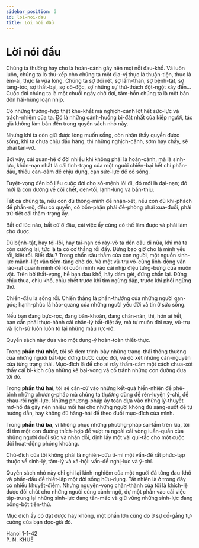 ```yaml
---
sidebar_position: 3
id: loi-noi-dau
title: Lời nói đầu
---
```



# Lời nói đầu

Chúng ta thường hay cho là hoàn-cảnh gây nên mọi nỗi đau-khổ. Và luôn luôn, chúng ta lo thu-xếp cho chúng ta một địa-vị thực là thuận-tiện, thực là êm-ái, thực là vừa lòng. Chúng ta sợ đói rét, sợ lầm-than, sợ bệnh-tật, sợ tang-tóc, sợ thất-bại, sợ cô-độc, sợ những sự thử-thách đột-ngột xảy đến... Cuộc đời chúng ta là một chuỗi ngày chờ đợi, tâm-hồn chúng ta là một bản đờn hãi-hùng loạn nhịp.

Có những trường-hợp thật khe-khắt mà nghịch-cảnh lột hết sức-lực và trách-nhiệm của ta. Đó là những cảnh-huống bi-đát nhất của kiếp người, tác giả không làm bàn đến trong quyển sách nhỏ này.

Nhưng khi ta còn giữ được lòng muốn sống, còn nhận thấy quyền được sống, khi ta chưa chịu đầu hàng, thì những nghịch-cảnh, sớm hay chầy, sẽ phải tan-vỡ.

Bởi vậy, cái quan-hệ ở đời nhiều khi không phải là hoàn-cảnh, mà là sinh-lực, khốn-nạn nhất là cái tình-trạng của một người chiến-bại hết chí phấn-đấu, thiếu can-đảm để chịu đựng, cạn sức-lực để cố sống.

Tuyệt-vọng đến bỏ liều cuộc đời cho số-mệnh lôi đi, đó mới là đại-nạn; đó mới là con đường về cõi chết, đen-tối, lạnh-lùng và bần-thiu.

Tất cả chúng ta, nếu còn đủ thông-minh để nhận-xét, nếu còn đủ khí-phách để phẫn-nộ, đều có quyền, có bổn-phận phải đề-phòng phải xua-đuổi, phải trừ-tiệt cái thảm-trạng ấy.

Bất cứ lúc nào, bất cứ ở đâu, cái việc ấy cũng có thể làm được và phải làm cho được.

Dù bệnh-tật, hay tội-lỗi, hay tai-nạn có rày-vò ta đến đâu đi nữa, khi mà ta còn cường lại, tức là ta có cơ thắng rồi đấy. Đừng bao giờ cho là mình yếu rồi, kiệt rồi. Biết đâu? Trong chốn sâu thẳm của con người, một nguồn sinh-lực mãnh-liệt vẫn tiềm-tàng chờ đó. Và một vũ-trụ vô-cùng linh-động vẫn rào-rạt quanh mình để lôi cuốn mình vào cái nhịp điệu tưng-bừng của muôn vật. Trên bờ thất-vọng, hễ bạn đau khổ, hãy dám gét, đừng chần lại. Đừng chịu thua, chịu khổ, chịu chết trước khi tim ngừng đập, trước khi phổi ngừng thở.

Chiến-đấu là sống rồi. Chiến thắng là phần-thưởng của những người gan-góc; hạnh-phúc là hào-quang của những người yêu đời và tin ở sức sống.

Nếu bạn đang bực-rọc, đang băn-khoăn, đang chán-nản, thì, hơn ai hết, bạn cần phải thực-hành cái chân-lý bất-diệt ấy, mà tự muôn đời nay, vũ-trụ và lịch-sử luôn luôn tô lại những màu rực-rỡ.

Quyển sách này dựa vào một dụng-ý hoàn-toàn thiết-thực.

Trong **phần thứ nhất**, tôi sẽ đem trình-bày những trạng-thái thông thường của những người bất-lực đứng trước cuộc đời, và dò xét những căn-nguyên của từng trạng thái. Mục-đích là để cho ai nấy thấm-cảm một cách chua-xót thấy cái bi-kịch của những kẻ bại-vong và cố tránh những con đường đưa tới đó.

Trong **phần thứ hai**, tôi sẽ căn-cứ vào những kết-quả hiển-nhiên để phê-bình những phương-pháp mà chúng ta thường dùng để rèn-luyện ý-chí, để chau-rồi nghị-lực. Những phương-pháp ấy toàn dựa vào những lý-thuyết mơ-hồ đã gây nên nhiều mối hại cho những người không đủ sáng-suốt để tự hướng dẫn, hay không đủ hăng-hái để theo đuổi mục-đích của mình.

Trong **phần thứ ba**, vì không phục những phương-pháp sai-lầm trên kia, tôi đi tìm một con đường thích-hợp để vượt ra ngoài cái vòng luẩn-quẩn của những người đuối sức và nhàn dỗi, định lấy một vài qui-tắc cho một cuộc đời hoạt-động phóng khoáng.

Chủ-đích của tôi không phải là nghiên-cứu tỉ-mỉ một vấn-đề rất phức-tạp thuộc về sinh-lý, tâm-lý và xã-hội: vấn-đề nghị-lực và ý-chí.

Quyển sách nhỏ này chỉ ghi lại kinh-nghiệm của một người đã từng đau-khổ và phấn-đấu để thiết-lập một đời sống hữu-dụng. Tất nhiên là ở trong đây có nhiều khuyết-điểm. Nhưng nguyện-vọng chân-thành của tôi là khích-lệ được đôi chút cho những người cùng cảnh-ngộ, dự một phần vào cái việc tập-trung lại những sinh-lực đang tản-mác và giữ vững những sinh-lực đang bồng-bột tiến-thủ.

Mục đích ấy có đạt được hay không, một phần lớn cũng do ở sự cố-gắng tự-cường của bạn đọc-giả đó.

Hanoi 1-1-42  
P. N. KHUÊ


